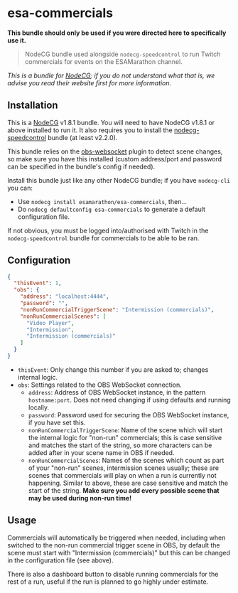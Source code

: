 # esa-commercials

**This bundle should only be used if you were directed here to specifically use it.**

> NodeCG bundle used alongside `nodecg-speedcontrol` to run Twitch commercials for events on the ESAMarathon channel.

*This is a bundle for [NodeCG](https://nodecg.dev); if you do not understand what that is, we advise you read their website first for more information.*


## Installation

This is a [NodeCG](https://nodecg.dev) v1.8.1 bundle. You will need to have NodeCG v1.8.1 or above installed to run it. It also requires you to install the [nodecg-speedcontrol](https://github.com/speedcontrol/nodecg-speedcontrol) bundle (at least v2.2.0).

This bundle relies on the [obs-websocket](https://github.com/Palakis/obs-websocket) plugin to detect scene changes, so make sure you have this installed (custom address/port and password can be specified in the bundle's config if needed).

Install this bundle just like any other NodeCG bundle; if you have `nodecg-cli` you can:
- Use `nodecg install esamarathon/esa-commercials`, then...
- Do `nodecg defaultconfig esa-commercials` to generate a default configuration file.

If not obvious, you must be logged into/authorised with Twitch in the `nodecg-speedcontrol` bundle for commercials to be able to be ran.

## Configuration

```json
{
  "thisEvent": 1,
  "obs": {
    "address": "localhost:4444",
    "password": "",
    "nonRunCommercialTriggerScene": "Intermission (commercials)",
    "nonRunCommercialScenes": [
      "Video Player",
      "Intermission",
      "Intermission (commercials)"
    ]
  }
}
```

- `thisEvent`: Only change this number if you are asked to; changes internal logic.
- `obs`: Settings related to the OBS WebSocket connection.
  - `address`: Address of OBS WebSocket instance, in the pattern `hostname:port`. Does not need changing if using defaults and running locally.
  - `password`: Password used for securing the OBS WebSocket instance, if you have set this.
  - `nonRunCommercialTriggerScene`: Name of the scene which will start the internal logic for "non-run" commercials; this is case sensitive and matches the start of the string, so more characters can be added after in your scene name in OBS if needed.
  - `nonRunCommercialScenes`: Names of the scenes which count as part of your "non-run" scenes, intermission scenes usually; these are scenes that commercials will play on when a run is currently not happening. Similar to above, these are case sensitive and match the start of the string. **Make sure you add every possible scene that may be used during non-run time!**


## Usage

Commercials will automatically be triggered when needed, including when switched to the non-run commercial trigger scene in OBS, by default the scene must start with "Intermission (commercials)" but this can be changed in the configuration file (see above).

There is also a dashboard button to disable running commercials for the rest of a run, useful if the run is planned to go highly under estimate.
